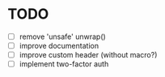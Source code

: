 TODO
====

- [ ] remove 'unsafe' unwrap()
- [ ] improve documentation
- [ ] improve custom header (without macro?)
- [ ] implement two-factor auth
